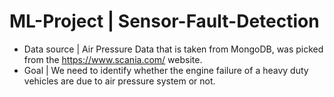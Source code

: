 # ML-Project | Sensor-Fault-Detection

-  Data source | Air Pressure Data that is taken from MongoDB, was picked from the https://www.scania.com/ website.
-  Goal | We need to identify whether the engine failure of a heavy duty vehicles are due to air pressure system or not. 
